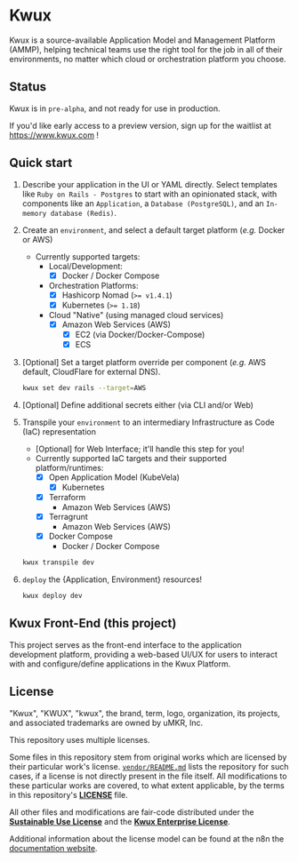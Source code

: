 # Kwux

Kwux is a source-available Application Model and Management Platform (AMMP),
helping technical teams
use the right tool for the job in all of their environments, no matter which
cloud or orchestration platform you choose.

## Status

Kwux is in `pre-alpha`, and not ready for use in production.

If you'd like early access to a preview version, sign up for the waitlist
at https://www.kwux.com !

## Quick start

1. Describe your application in the UI or YAML directly. Select templates like `Ruby on Rails - Postgres` to start with an opinionated stack, with components like an `Application`, a `Database (PostgreSQL)`, and an `In-memory database (Redis)`.
2. Create an `environment`, and select a default target platform (_e.g._ Docker or AWS)
   - Currently supported targets:
     - Local/Development:
       - [x] Docker / Docker Compose
     - Orchestration Platforms:
       -  [x] Hashicorp Nomad (`>= v1.4.1`)
       -  [x] Kubernetes (`>= 1.18`)
     - Cloud "Native" (using managed cloud services)
       - [x] Amazon Web Services (AWS)
         - [x] EC2 (via Docker/Docker-Compose)
         - [x] ECS
3. [Optional] Set a target platform override per component (_e.g._ AWS default, CloudFlare for external DNS).
   ```bash
   kwux set dev rails --target=AWS
   ```
4. [Optional] Define additional secrets either (via CLI and/or Web)
5. Transpile your `environment` to an intermediary Infrastructure as Code (IaC) representation
    - [Optional] for Web Interface; it'll handle this step for you!
    - Currently supported IaC targets and their supported platform/runtimes:
        - [x] Open Application Model (KubeVela)
            - [x] Kubernetes
        - [x] Terraform
            - Amazon Web Services (AWS)
        - [x] Terragrunt
            - Amazon Web Services (AWS)
        - [x] Docker Compose
            - Docker / Docker Compose

   ```bash
   kwux transpile dev
   ```

5. `deploy` the {Application, Environment} resources!
   ```bash
   kwux deploy dev
   ```

## Kwux Front-End (this project)

This project serves as the front-end interface to the application development platform,
providing a web-based UI/UX for users to interact with and
configure/define applications in the Kwux Platform.

## License

"Kwux", "KWUX", "kwux", the brand, term, logo, organization, its projects, and associated 
trademarks are owned by uMKR, Inc.

This repository uses multiple licenses.

Some files in this repository stem from original works which are licensed by 
their particular work's license. 
[`vendor/README.md`](https://github.com/kwux/kwux-frontend/blob/main/vendor/README.md) lists the repository for such cases, if
a license is not directly present in the file itself.
All modifications to these particular works are covered, to what extent applicable,
by the terms in this repository's [**LICENSE**](https://github.com/kwux/kwux-frontend/blob/main/LICENSE.md) file.

All other files and modifications are fair-code distributed under the 
[**Sustainable Use License**](https://github.com/kwux/kwux-frontend/blob/main/LICENSE.md)
and the [**Kwux Enterprise License**](https://github.com/kwux/kwux-frontend/blob/main/LICENSE_EE.md).

Additional information about the license model can be found at the n8n
the [documentation website](https://docs.n8n.io/reference/license/).